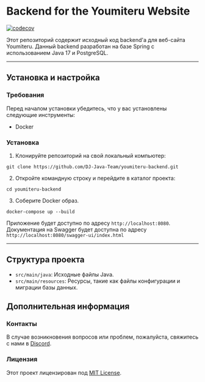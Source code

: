# Backend for the Youmiteru Website
[![codecov](https://codecov.io/gh/DJ-Java-Team/youmiteru-backend/graph/badge.svg?token=OI80Q5XKJD)](https://codecov.io/gh/DJ-Java-Team/youmiteru-backend)

Этот репозиторий содержит исходный код backend'а для веб-сайта Youmiteru. Данный backend разработан на базе Spring с использованием Java 17 и PostgreSQL.
____
## Установка и настройка

### Требования

Перед началом установки убедитесь, что у вас установлены следующие инструменты:

- Docker

### Установка

1. Клонируйте репозиторий на свой локальный компьютер:

```commandline
git clone https://github.com/DJ-Java-Team/youmiteru-backend.git
```

2. Откройте командную строку и перейдите в каталог проекта:
```commandline
cd youmiteru-backend
```

3. Соберите Docker образ.
```commandline
docker-compose up --build
```

Приложение будет доступно по адресу `http://localhost:8080`.
Документация на Swagger будет доступна по адресу `http://localhost:8080/swagger-ui/index.html`
___
## Структура проекта

- `src/main/java`: Исходные файлы Java.
- `src/main/resources`: Ресурсы, такие как файлы конфигурации и миграции базы данных.

## Дополнительная информация

### Контакты

В случае возникновения вопросов или проблем, пожалуйста, 
свяжитесь с нами в [Discord](https://discord.gg/b22nWq3QFP).

### Лицензия

Этот проект лицензирован под [MIT License](LICENSE).
